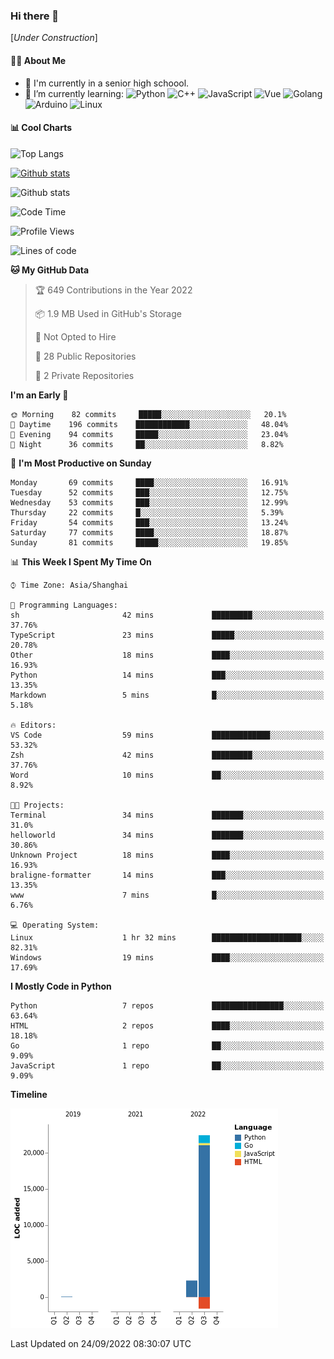 ### Hi there 👋

\[*Under Construction*\]

<!--
**NoNormalCreeper/NoNormalCreeper** is a ✨ _special_ ✨ repository because its `README.md` (this file) appears on your GitHub profile.

Here are some ideas to get you started:

- 🔭 I’m currently working on ...
- 🌱 I’m currently learning ...
- 👯 I’m looking to collaborate on ...
- 🤔 I’m looking for help with ...
- 💬 Ask me about ...
- 📫 How to reach me: ...
- 😄 Pronouns: ...
- ⚡ Fun fact: ...
-->

#### 👩‍💻 About Me

- 🏫 I'm currently in a senior high schoool.
- 🌱 I’m currently learning: 
![Python](https://img.shields.io/badge/-Python-blue?style=flat-square&logo=Python&logoColor=fff)
![C++](https://img.shields.io/badge/-C%2B%2B-00599C?style=flat-square&logo=C%2B%2B&logoColor=fff)
![JavaScript](https://img.shields.io/badge/-JavaScript-ffca18?style=flat-square&logo=JavaScript&logoColor=fff)
![Vue](https://img.shields.io/badge/-Vue-4FC08D?style=flat-square&logo=Vue.js&logoColor=fff)
![Golang](https://img.shields.io/badge/-Go-007d9c?style=flat-square&logo=Go&logoColor=fff)
![Arduino](https://img.shields.io/badge/-Arduino-00979D?style=flat-square&logo=Arduino&logoColor=fff)
![Linux](https://img.shields.io/badge/-Linux-FCC624?style=flat-square&logo=Linux&logoColor=fff)

#### 📊 Cool Charts

![Top Langs](https://github-readme-stats.vercel.app/api/top-langs/?username=NoNormalCreeper&layout=compact)

[![Github stats](https://github-readme-stats.vercel.app/api?username=NoNormalCreeper&show_icons=true)](https://github.com/anuraghazra/github-readme-stats)

![Github stats](https://github-profile-trophy.vercel.app/?username=NoNormalCreeper)


<!--START_SECTION:waka-->
![Code Time](http://img.shields.io/badge/Code%20Time-111%20hrs%2025%20mins-blue)

![Profile Views](http://img.shields.io/badge/Profile%20Views-2-blue)

![Lines of code](https://img.shields.io/badge/From%20Hello%20World%20I%27ve%20Written-23%20Thousand%20lines%20of%20code-blue)

**🐱 My GitHub Data** 

> 🏆 649 Contributions in the Year 2022
 > 
> 📦 1.9 MB Used in GitHub's Storage 
 > 
> 🚫 Not Opted to Hire
 > 
> 📜 28 Public Repositories 
 > 
> 🔑 2 Private Repositories  
 > 
**I'm an Early 🐤** 

```text
🌞 Morning    82 commits     █████░░░░░░░░░░░░░░░░░░░░   20.1% 
🌆 Daytime    196 commits    ████████████░░░░░░░░░░░░░   48.04% 
🌃 Evening    94 commits     █████░░░░░░░░░░░░░░░░░░░░   23.04% 
🌙 Night      36 commits     ██░░░░░░░░░░░░░░░░░░░░░░░   8.82%

```
📅 **I'm Most Productive on Sunday** 

```text
Monday       69 commits     ████░░░░░░░░░░░░░░░░░░░░░   16.91% 
Tuesday      52 commits     ███░░░░░░░░░░░░░░░░░░░░░░   12.75% 
Wednesday    53 commits     ███░░░░░░░░░░░░░░░░░░░░░░   12.99% 
Thursday     22 commits     █░░░░░░░░░░░░░░░░░░░░░░░░   5.39% 
Friday       54 commits     ███░░░░░░░░░░░░░░░░░░░░░░   13.24% 
Saturday     77 commits     ████░░░░░░░░░░░░░░░░░░░░░   18.87% 
Sunday       81 commits     █████░░░░░░░░░░░░░░░░░░░░   19.85%

```


📊 **This Week I Spent My Time On** 

```text
⌚︎ Time Zone: Asia/Shanghai

💬 Programming Languages: 
sh                       42 mins             █████████░░░░░░░░░░░░░░░░   37.76% 
TypeScript               23 mins             █████░░░░░░░░░░░░░░░░░░░░   20.78% 
Other                    18 mins             ████░░░░░░░░░░░░░░░░░░░░░   16.93% 
Python                   14 mins             ███░░░░░░░░░░░░░░░░░░░░░░   13.35% 
Markdown                 5 mins              █░░░░░░░░░░░░░░░░░░░░░░░░   5.18%

🔥 Editors: 
VS Code                  59 mins             █████████████░░░░░░░░░░░░   53.32% 
Zsh                      42 mins             █████████░░░░░░░░░░░░░░░░   37.76% 
Word                     10 mins             ██░░░░░░░░░░░░░░░░░░░░░░░   8.92%

🐱‍💻 Projects: 
Terminal                 34 mins             ███████░░░░░░░░░░░░░░░░░░   31.0% 
helloworld               34 mins             ███████░░░░░░░░░░░░░░░░░░   30.86% 
Unknown Project          18 mins             ████░░░░░░░░░░░░░░░░░░░░░   16.93% 
braligne-formatter       14 mins             ███░░░░░░░░░░░░░░░░░░░░░░   13.35% 
www                      7 mins              █░░░░░░░░░░░░░░░░░░░░░░░░   6.76%

💻 Operating System: 
Linux                    1 hr 32 mins        ████████████████████░░░░░   82.31% 
Windows                  19 mins             ████░░░░░░░░░░░░░░░░░░░░░   17.69%

```

**I Mostly Code in Python** 

```text
Python                   7 repos             ████████████████░░░░░░░░░   63.64% 
HTML                     2 repos             ████░░░░░░░░░░░░░░░░░░░░░   18.18% 
Go                       1 repo              ██░░░░░░░░░░░░░░░░░░░░░░░   9.09% 
JavaScript               1 repo              ██░░░░░░░░░░░░░░░░░░░░░░░   9.09%

```


**Timeline**

![Chart not found](https://raw.githubusercontent.com/NoNormalCreeper/NoNormalCreeper/main/charts/bar_graph.png) 


 Last Updated on 24/09/2022 08:30:07 UTC
<!--END_SECTION:waka-->

